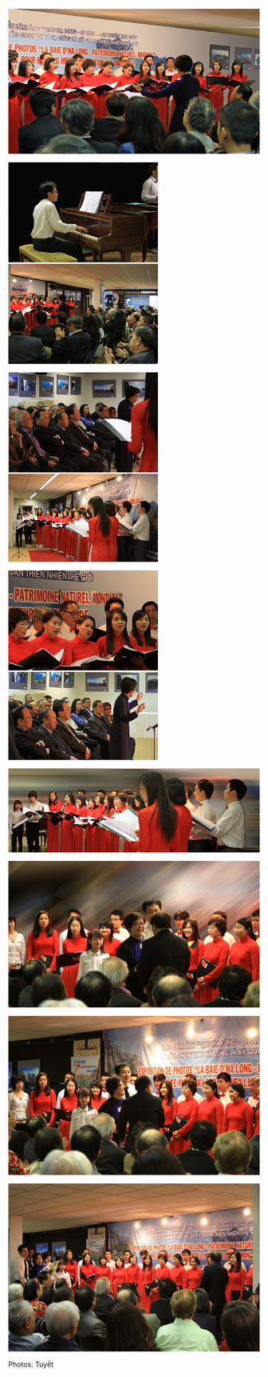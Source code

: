 <!--
title: Gặp gỡ Bộ trưởng Văn Hóa – Thông tin & Du lịch Hoàng Xuân Anh tại TTVH 20.05.2011
author: Nguyễn Tích Kỳ
-->

![](1.jpg)

![](2.jpg) ![](3.jpg)

![](4.jpg) ![](5.jpg)

![](6.jpg) ![](7.jpg)

![](8.jpg)

![](9.jpg)

![](10.jpg)

![](11.jpg)

Photos: Tuyết